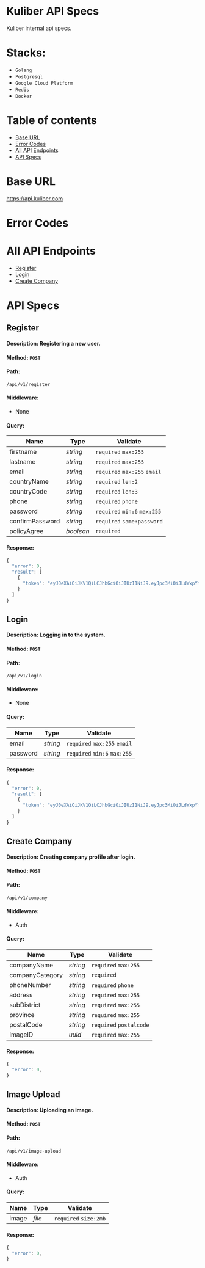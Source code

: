 # Kuliber API Specs
Kuliber internal api specs.
# Stacks: 
* `Golang`
* `Postgresql`
* `Google Cloud Platform`
* `Redis`
* `Docker`

# Table of contents
* [Base URL](#base-url)
* [Error Codes](#error-codes)
* [All API Endpoints](#all-api-endpoints)
* [API Specs](#api-specs)

# Base URL
https://api.kuliber.com

# Error Codes

# All API Endpoints
* [Register](#register)
* [Login](#login)
* [Create Company](#create-company)

# API Specs

## Register
#### Description: Registering a new user.
#### Method: `POST`
#### Path: 
``` 
/api/v1/register
```

#### Middleware: 
* None

#### Query:
| Name | Type | Validate |
| --- | --- | --- |
| firstname | *string* | `required` `max:255`|
| lastname | *string* | `required` `max:255`|
| email | *string* | `required` `max:255` `email`|
| countryName | *string* | `required` `len:2`|
| countryCode | *string* | `required` `len:3`|
| phone | *string* | `required` `phone`|
| password | *string* | `required` `min:6` `max:255` |
| confirmPassword | *string* | `required` `same:password`|
| policyAgree | *boolean* | `required` |

#### Response:
```javascript
{
  "error": 0,
  "result": [
    {
      "token": "eyJ0eXAiOiJKV1QiLCJhbGciOiJIUzI1NiJ9.eyJpc3MiOiJLdWxpYmVyIiwiaWF0IjoxNjIyMzY4ODA5LCJleHAiOjE2NTM5MDQ4MDksImF1ZCI6Ind3dy5hcGkua3VsaWJlci5jb20iLCJzdWIiOiJrdWxpYmVyIn0.0yaJvgRqtjL5EQjqGCnMO7aqvduJGM4yQHxGQkfKL9U"
    }
  ]
}
```

## Login
#### Description: Logging in to the system.
#### Method: `POST`
#### Path: 
``` 
/api/v1/login
```

#### Middleware: 
* None

#### Query:
| Name | Type | Validate |
| --- | --- | --- |
| email | *string* | `required` `max:255` `email`|
| password | *string* | `required` `min:6` `max:255` |

#### Response:
```javascript
{
  "error": 0,
  "result": [
    {
      "token": "eyJ0eXAiOiJKV1QiLCJhbGciOiJIUzI1NiJ9.eyJpc3MiOiJLdWxpYmVyIiwiaWF0IjoxNjIyMzY4ODA5LCJleHAiOjE2NTM5MDQ4MDksImF1ZCI6Ind3dy5hcGkua3VsaWJlci5jb20iLCJzdWIiOiJrdWxpYmVyIn0.0yaJvgRqtjL5EQjqGCnMO7aqvduJGM4yQHxGQkfKL9U"
    }
  ]
}
```

## Create Company
#### Description: Creating company profile after login.
#### Method: `POST`
#### Path: 
``` 
/api/v1/company
```

#### Middleware: 
* Auth

#### Query:
| Name | Type | Validate |
| --- | --- | --- |
| companyName | *string* | `required` `max:255` |
| companyCategory | *string* | `required` |
| phoneNumber | *string* | `required` `phone` |
| address | *string* | `required` `max:255` |
| subDistrict | *string* | `required` `max:255` |
| province | *string* | `required` `max:255` |
| postalCode | *string* | `required` `postalcode` |
| imageID | *uuid* | `required` `max:255` |

#### Response:
```javascript
{
  "error": 0,
}
```

## Image Upload
#### Description: Uploading an image.
#### Method: `POST`
#### Path: 
``` 
/api/v1/image-upload
```

#### Middleware: 
* Auth

#### Query:
| Name | Type | Validate |
| --- | --- | --- |
| image | *file* | `required` `size:2mb`|

#### Response:
```javascript
{
  "error": 0,
}
```

